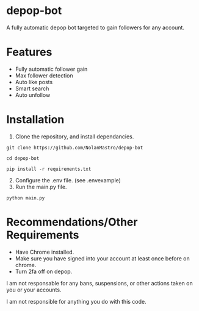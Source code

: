# depop-bot
A fully automatic depop bot targeted to gain followers for any account. 


# Features
- Fully automatic follower gain
- Max follower detection
- Auto like posts
- Smart search
- Auto unfollow


# Installation

1. Clone the repository, and install dependancies.

``
git clone https://github.com/NolanMastro/depop-bot
``

``
cd depop-bot
``

``
pip install -r requirements.txt
``

2. Configure the .env file. (see .envexample)
3. Run the main.py file.

``
python main.py
``

# Recommendations/Other Requirements
- Have Chrome installed.
- Make sure you have signed into your account at least once before on chrome.
- Turn 2fa off on depop.


I am not responsable for any bans, suspensions, or other actions taken on you or your accounts.

I am not responsible for anything you do with this code.


